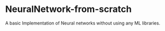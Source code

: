 # NeuralNetwork-from-scratch
A basic Implementation of Neural networks without using any ML libraries.
